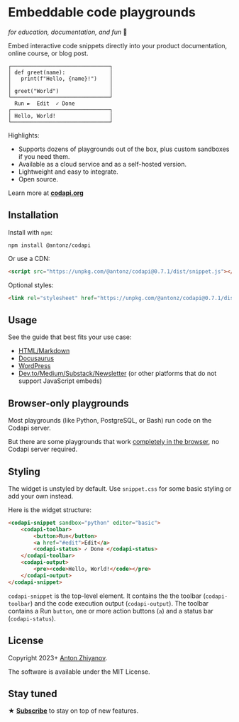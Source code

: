 # Embeddable code playgrounds

_for education, documentation, and fun_ 🎉

Embed interactive code snippets directly into your product documentation, online course, or blog post.

```
┌───────────────────────────────┐
│ def greet(name):              │
│   print(f"Hello, {name}!")    │
│                               │
│ greet("World")                │
└───────────────────────────────┘
  Run ►  Edit  ✓ Done
┌───────────────────────────────┐
│ Hello, World!                 │
└───────────────────────────────┘
```

Highlights:

-   Supports dozens of playgrounds out of the box, plus custom sandboxes if you need them.
-   Available as a cloud service and as a self-hosted version.
-   Lightweight and easy to integrate.
-   Open source.

Learn more at [**codapi.org**](https://codapi.org/)

## Installation

Install with `npm`:

```
npm install @antonz/codapi
```

Or use a CDN:

```html
<script src="https://unpkg.com/@antonz/codapi@0.7.1/dist/snippet.js"></script>
```

Optional styles:

```html
<link rel="stylesheet" href="https://unpkg.com/@antonz/codapi@0.7.1/dist/snippet.css"/>
```

## Usage

See the guide that best fits your use case:

-   [HTML/Markdown](docs/html.md)
-   [Docusaurus](docs/docusaurus.md)
-   [WordPress](docs/wordpress.md)
-   [Dev.to/Medium/Substack/Newsletter](docs/code-links.md) (or other platforms that do not support JavaScript embeds)

## Browser-only playgrounds

Most playgrounds (like Python, PostgreSQL, or Bash) run code on the Codapi server.

But there are some playgrounds that work [completely in the browser](docs/browser-only.md), no Codapi server required.

## Styling

The widget is unstyled by default. Use `snippet.css` for some basic styling or add your own instead.

Here is the widget structure:

```html
<codapi-snippet sandbox="python" editor="basic">
    <codapi-toolbar>
        <button>Run</button>
        <a href="#edit">Edit</a>
        <codapi-status> ✓ Done </codapi-status>
    </codapi-toolbar>
    <codapi-output>
        <pre><code>Hello, World!</code></pre>
    </codapi-output>
</codapi-snippet>
```

`codapi-snippet` is the top-level element. It contains the the toolbar (`codapi-toolbar`) and the code execution output (`codapi-output`). The toolbar contains a Run `button`, one or more action buttons (`a`) and a status bar (`codapi-status`).

## License

Copyright 2023+ [Anton Zhiyanov](https://antonz.org/).

The software is available under the MIT License.

## Stay tuned

★ [**Subscribe**](https://antonz.org/subscribe/) to stay on top of new features.
